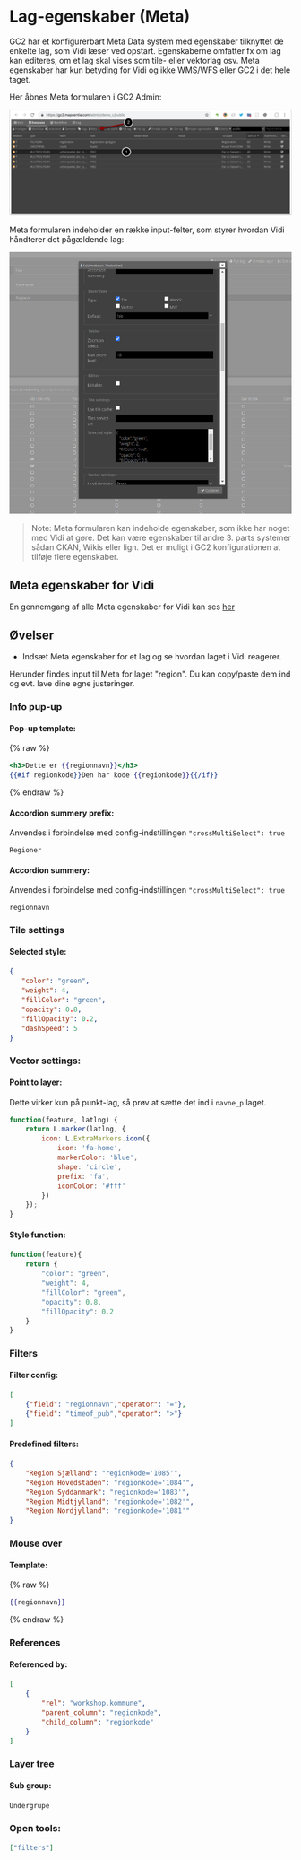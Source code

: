 # Lag-egenskaber (Meta)

GC2 har et konfigurerbart Meta Data system med egenskaber tilknyttet de enkelte lag, som Vidi læser ved opstart. Egenskaberne omfatter fx om lag kan editeres, om et lag skal vises som tile- eller vektorlag osv. Meta egenskaber har kun betyding for Vidi og ikke WMS/WFS eller GC2 i det hele taget.

Her åbnes Meta formularen i GC2 Admin:  

![GC2 meta](../assets/gc2-meta.png)   

Meta formularen indeholder en række input-felter, som styrer hvordan Vidi håndterer det pågældende lag:  

![GC2 meta formular](../assets/gc2-meta-form.png)   

> Note: Meta formularen kan indeholde egenskaber, som ikke har noget med Vidi at gøre. Det kan være egenskaber til andre 3. parts systemer sådan CKAN, Wikis eller lign. Det er muligt i GC2 konfigurationen at tilføje flere egenskaber.

## Meta egenskaber for Vidi

En gennemgang af alle Meta egenskaber for Vidi kan ses [her](https://vidi.readthedocs.io/da/latest/pages/standard/92_gc2_meta_information.html#gc2-meta-information)

## Øvelser

- Indsæt Meta egenskaber for et lag og se hvordan laget i Vidi reagerer.

Herunder findes input til Meta for laget "region". Du kan copy/paste dem ind og evt. lave dine egne justeringer.

### Info pup-up

#### Pop-up template:

{% raw %}
```handlebars
<h3>Dette er {{regionnavn}}</h3>
{{#if regionkode}}Den har kode {{regionkode}}{{/if}}
```
{% endraw %}


#### Accordion summery prefix:

Anvendes i forbindelse med config-indstillingen `"crossMultiSelect": true`   

```
Regioner
```

#### Accordion summery:

Anvendes i forbindelse med config-indstillingen `"crossMultiSelect": true`    

```
regionnavn
```

### Tile settings

#### Selected style:

```json
{
   "color": "green",
   "weight": 4,
   "fillColor": "green",
   "opacity": 0.8,
   "fillOpacity": 0.2,
   "dashSpeed": 5
}
```

### Vector settings:

#### Point to layer:

Dette virker kun på punkt-lag, så prøv at sætte det ind i `navne_p` laget.

```javascript
function(feature, latlng) {
    return L.marker(latlng, {
        icon: L.ExtraMarkers.icon({
            icon: 'fa-home',
            markerColor: 'blue',
            shape: 'circle',
            prefix: 'fa',
            iconColor: '#fff'
        })
    });
}
```

#### Style function:

```javascript
function(feature){
    return {
        "color": "green",
        "weight": 4,
        "fillColor": "green",
        "opacity": 0.8,
        "fillOpacity": 0.2
    }
}
```

### Filters

#### Filter config:


```json
[
    {"field": "regionnavn","operator": "="},
    {"field": "timeof_pub","operator": ">"}
]
```

#### Predefined filters:

```json
{
    "Region Sjælland": "regionkode='1085'",
    "Region Hovedstaden": "regionkode='1084'",
    "Region Syddanmark": "regionkode='1083'",
    "Region Midtjylland": "regionkode='1082'",
    "Region Nordjylland": "regionkode='1081'"
}
```

### Mouse over

#### Template:

{% raw %}

```handlebars
{{regionnavn}}
```
{% endraw %}


### References

#### Referenced by:

```json
[
    {
        "rel": "workshop.kommune",
        "parent_column": "regionkode",
        "child_column": "regionkode"
    }
]
```

### Layer tree

#### Sub group:

```
Undergrupe
```

### Open tools:

```json
["filters"]
```
